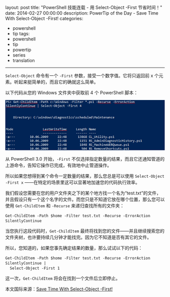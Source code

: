 layout: post
title: "PowerShell 技能连载 - 用 Select-Object -First 节省时间！"
date: 2014-02-27 00:00:00
description: PowerTip of the Day - Save Time With Select-Object -First!
categories:
- powershell
- tip
tags:
- powershell
- tip
- powertip
- series
- translation
---
`Select-Object` 命令有一个 `-First` 参数，接受一个数字值。它将只返回前 x 个元素。听起来挺简单的，而且它的确就这么简单。

以下代码从您的 Windows 文件夹中获取前 4 个 PowerShell 脚本：

![](/img/2014-02-27-save-time-with-select-object-first-001.png)

从 PowerShell 3.0 开始，`-First` 不仅选择指定数量的结果，而且它还通知管道的上游命令，告知它操作已完成，有效地中止管道操作。

所以如果您想得到某个命令一定数量的结果，那么您总是可以使用 `Select-Object -First x` ——在特定的场景里这可以显著地加速您的代码执行效率。

我们假设您需要在您的用户文件夹之下的某个地方找一个名为“test.txt”的文件，并且假设只有一个这个名字的文件。而您只是不知道它放在哪个位置，那么您可以使用 `Get-ChildItem` 和 `-Recurse` 来递归查找所有的文件夹：

    Get-ChildItem -Path $home -Filter test.txt -Recurse -ErrorAction SilentlyContinue
    
当您执行这段代码时，`Get-ChildItem` 最终将找到您的文件——并且继续搜索您的文件夹树，也许要持续几分钟才能找完。因为它不知道是否有其它的文件。

所以，您知道的，如果您事先确定结果的数量，那么试试以下的代码：

    Get-ChildItem -Path $home -Filter test.txt -Recurse -ErrorAction SilentlyContinue |
      Select-Object -First 1 
    
这一次，`Get-ChildItem` 将会在找到一个文件后立即停止。

<!--more-->
本文国际来源：[Save Time With Select-Object -First!](http://community.idera.com/powershell/powertips/b/tips/posts/save-time-with-select-object-first)
